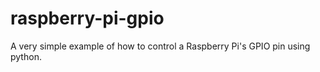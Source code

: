 # raspberry-pi-gpio

A very simple example of how to control a Raspberry Pi's GPIO pin using python.
